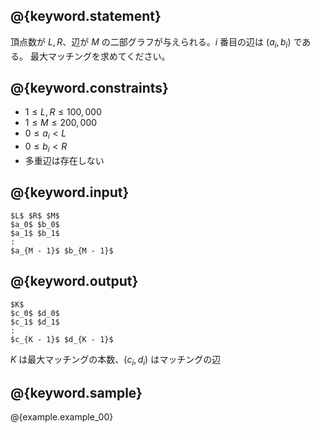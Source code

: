 ## @{keyword.statement}
頂点数が $L, R$、辺が $M$ の二部グラフが与えられる。$i$ 番目の辺は $(a_i, b_i)$ である。
最大マッチングを求めてください。

## @{keyword.constraints}

- $1 \leq L, R \leq 100,000$
- $1 \leq M \leq 200,000$
- $0 \leq a_i < L$
- $0 \leq b_i < R$
- 多重辺は存在しない

## @{keyword.input}

~~~
$L$ $R$ $M$
$a_0$ $b_0$
$a_1$ $b_1$
:
$a_{M - 1}$ $b_{M - 1}$
~~~

## @{keyword.output}
~~~
$K$
$c_0$ $d_0$
$c_1$ $d_1$
:
$c_{K - 1}$ $d_{K - 1}$
~~~

$K$ は最大マッチングの本数、$(c_i, d_i)$ はマッチングの辺

## @{keyword.sample}

@{example.example_00}
